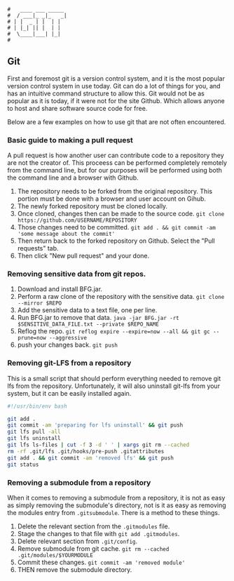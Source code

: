 ```text
#   ____ ___ _____
#  / ___|_ _|_   _|
# | |  _ | |  | |
# | |_| || |  | |
#  \____|___| |_|
#
```

## Git

First and foremost git is a version control system, and it is the most popular version control
system in use today. Git can do a lot of things for you, and has an intuitive command structure to
allow this. Git would not be as popular as it is today, if it were not for the site Github. Which
allows anyone to host and share software source code for free. 

Below are a few examples on how to use git that are not often encountered. 

### Basic guide to making a pull request

A pull request is how another user can contribute code to a repository they are not the creator
of. This proceess can be performed completely remotely from the command line, but for our purposes
will be performed using both the command line and a browser with Github.

1. The repository needs to be forked from the original repository. This portion must be done with a
   browser and user account on Gihub.
2. The newly forked repository must be cloned locally. 
3. Once cloned, changes then can be made to the source code. `git clone https://github.com/USERNAME/REPOSITORY`
4. Those changes need to be committed. `git add . && git commit -am 'some message about the commit'`
5. Then return back to the forked repository on Github. Select the "Pull requests" tab.
6. Then click "New pull request" and your done.

### Removing sensitive data from git repos.

1. Download and install BFG.jar.
2. Perform a raw clone of the repository with the sensitive data. `git clone --mirror $REPO`
3. Add the sensitive data to a text file, one per line.
4. Run BFG.jar to remove that data. `java -jar BFG.jar -rt $SENSITIVE_DATA_FILE.txt --private $REPO_NAME`
5. Reflog the repo. `git reflog expire --expire=now --all && git gc --prune=now --aggressive`
6. push your changes back. `git push`

### Removing git-LFS from a repository

This is a small script that should perform everything needed to remove git lfs from the repository.
Unfortunately, it will also uninstall git-lfs from your system, but it can be easily installed again.

```bash
#!/usr/bin/env bash

git add .
git commit -am 'preparing for lfs uninstall' && git push
git lfs pull -all
git lfs uninstall
git lfs ls-files | cut -f 3 -d ' ' | xargs git rm --cached
rm -rf .git/lfs .git/hooks/pre-push .gitattributes
git add . && git commit -am 'removed lfs' && git push
git status
```

### Removing a submodule from a repository

When it comes to removing a submodule from a repository, it is not as easy as simply removing the submodule's
directory, not is it as easy as removing the modules entry from `.gitsubmodule`. There is a method to these
things.

1. Delete the relevant section from the `.gitmodules` file.
2. Stage the changes to that file with `git add .gitmodules`.
3. Delete relevant section from `.git/config`.
4. Remove submodule from git cache. `git rm --cached .git/modules/$YOURMODULE`
5. Commit these changes. `git commit -am 'removed module'`
6. THEN remove the submodule directory.

